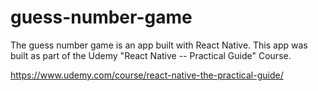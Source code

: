 # guess-number-game
The guess number game is an app built with React Native. This app was built as part of the Udemy "React Native -- Practical Guide" Course.

https://www.udemy.com/course/react-native-the-practical-guide/